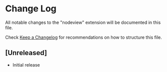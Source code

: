 # Change Log

All notable changes to the "nodeview" extension will be documented in this file.

Check [Keep a Changelog](http://keepachangelog.com/) for recommendations on how to structure this file.

## [Unreleased]

- Initial release